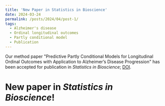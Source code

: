 ```yaml
---
title: 'New Paper in Statistics in Bioscience'
date: 2024-03-24
permalink: /posts/2024/04/post-1/
tags:
  - Alzheimer's disease
  - Ordinal longitudinal outcomes
  - Partly conditional model
  - Publication 
---
```


Our method paper "Predictive Partly Conditional Models for Longitudinal Ordinal Outcomes with Application to Alzheimer’s Disease Progression" has been accepted for 
publication in *Statistics in Bioscience*; [DOI](https://doi.org/10.1007/s12561-024-09433-w).

New paper in *Statistics in Bioscience*!
=====
